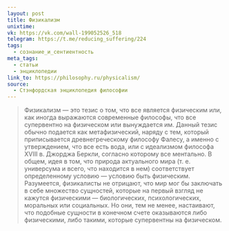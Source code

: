 ```yaml
---
layout: post
title: Физикализм
unixtime: 
vk: https://vk.com/wall-199052526_518
telegram: https://t.me/reducing_suffering/224
tags:
  - сознание_и_сентиентность
meta_tags:
  - статьи
  - энциклопедии
link_to: https://philosophy.ru/physicalism/
source:
  - Стэнфордская энциклопедия философии
---
```

>Физикализм — это тезис о том, что все является физическим или, как иногда выражаются современные философы, что все супервентно на физическом или вынуждается им. Данный тезис обычно подается как метафизический, наряду с тем, который приписывается древнегреческому философу Фалесу, а именно с утверждением, что все есть вода, или с идеализмом философа XVIII в. Джорджа Беркли, согласно которому все ментально. В общем, идея в том, что природа актуального мира (т. е. универсума и всего, что находится в нем) соответствует определенному условию — условию быть физическим. Разумеется, физикалисты не отрицают, что мир мог бы заключать в себе множество сущностей, которые на первый взгляд не кажутся физическими — биологических, психологических, моральных или социальных. Но они, тем не менее, настаивают, что подобные сущности в конечном счете оказываются либо физическими, либо такими, которые супервентны на физическом.
